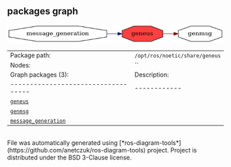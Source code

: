 <!--
File was automatically generated using 'ros-diagram-tools' project.
Project is distributed under the BSD 3-Clause license.
-->

## packages graph

[![geneus](geneus.png "geneus")](geneus.png)

|     |     |
| --- | --- |
| Package path: | `/opt/ros/noetic/share/geneus` |
| Nodes: | `` |
| Graph packages (3): | Description: |
| ----------------------------------- | ------------ |
| [`geneus`](geneus.html) |  |
| [`genmsg`](genmsg.html) |  |
| [`message_generation`](message_generation.html) |  |


</br>
File was automatically generated using [*ros-diagram-tools*](https://github.com/anetczuk/ros-diagram-tools) project.
Project is distributed under the BSD 3-Clause license.
